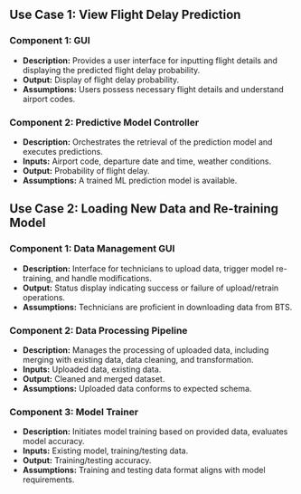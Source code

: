 ## Use Case 1: View Flight Delay Prediction

### Component 1: GUI

- <b>Description:</b> Provides a user interface for inputting flight details and displaying the predicted flight delay probability.
- <b>Output:</b> Display of flight delay probability.
- <b>Assumptions:</b> Users possess necessary flight details and understand airport codes.

### Component 2: Predictive Model Controller

- <b>Description:</b> Orchestrates the retrieval of the prediction model and executes predictions.
- <b>Inputs:</b> Airport code, departure date and time, weather conditions.
- <b>Output:</b> Probability of flight delay.
- <b>Assumptions:</b> A trained ML prediction model is available.

## Use Case 2: Loading New Data and Re-training Model

### Component 1: Data Management GUI

- <b>Description:</b> Interface for technicians to upload data, trigger model re-training, and handle modifications.
- <b>Output:</b> Status display indicating success or failure of upload/retrain operations.
- <b>Assumptions:</b> Technicians are proficient in downloading data from BTS.

### Component 2: Data Processing Pipeline

- <b>Description:</b> Manages the processing of uploaded data, including merging with existing data, data cleaning, and transformation.
- <b>Inputs:</b> Uploaded data, existing data.
- <b>Output:</b> Cleaned and merged dataset.
- <b>Assumptions:</b> Uploaded data conforms to expected schema.

### Component 3: Model Trainer

- <b>Description:</b> Initiates model training based on provided data, evaluates model accuracy.
- <b>Inputs:</b> Existing model, training/testing data.
- <b>Output:</b> Training/testing accuracy.
- <b>Assumptions:</b> Training and testing data format aligns with model requirements.